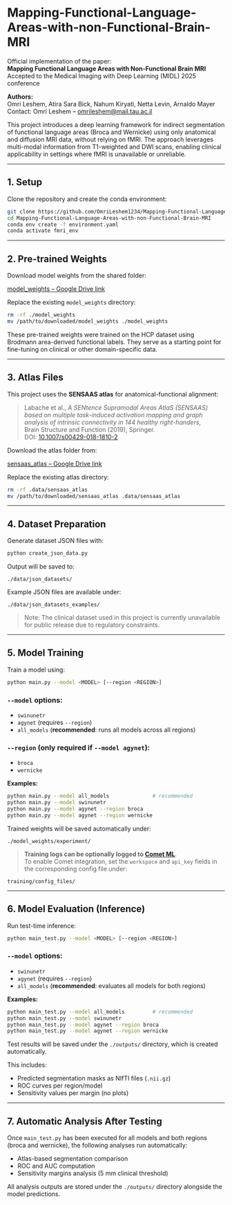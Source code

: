 # Mapping-Functional-Language-Areas-with-non-Functional-Brain-MRI

Official implementation of the paper:  
**Mapping Functional Language Areas with Non-Functional Brain MRI**  
Accepted to the Medical Imaging with Deep Learning (MIDL) 2025 conference

**Authors:**  
Omri Leshem, Atira Sara Bick, Nahum Kiryati, Netta Levin, Arnaldo Mayer  
Contact: Omri Leshem – omrileshem@mail.tau.ac.il

This project introduces a deep learning framework for indirect segmentation of functional language areas (Broca and Wernicke) using only anatomical and diffusion MRI data, without relying on fMRI. The approach leverages multi-modal information from T1-weighted and DWI scans, enabling clinical applicability in settings where fMRI is unavailable or unreliable.

---

## 1. Setup

Clone the repository and create the conda environment:

```bash
git clone https://github.com/OmriLeshem1234/Mapping-Functional-Language-Areas-with-non-Functional-Brain-MRI.git
cd Mapping-Functional-Language-Areas-with-non-Functional-Brain-MRI
conda env create -f environment.yaml
conda activate fmri_env
```

---

## 2. Pre-trained Weights

Download model weights from the shared folder:

[model_weights – Google Drive link](https://drive.google.com/drive/u/4/folders/1NbgwwP-U-6f3rHkWj9JM_VY8gSa5uM97)

Replace the existing `model_weights` directory:

```bash
rm -rf ./model_weights
mv /path/to/downloaded/model_weights ./model_weights
```

These pre-trained weights were trained on the HCP dataset using Brodmann area-derived functional labels. They serve as a starting point for fine-tuning on clinical or other domain-specific data.

---

## 3. Atlas Files

This project uses the **SENSAAS atlas** for anatomical-functional alignment:

> Labache et al., *A SENtence Supramodal Areas AtlaS (SENSAAS) based on multiple task-induced activation mapping and graph analysis of intrinsic connectivity in 144 healthy right-handers*,  
> Brain Structure and Function (2019), Springer.  
> DOI: [10.1007/s00429-018-1810-2](https://doi.org/10.1007/s00429-018-1810-2)

Download the atlas folder from:

[sensaas_atlas – Google Drive link](https://drive.google.com/drive/folders/19r245NQPzGQSXtV6unnKmQanlooyhyfE?usp=drive_link)

Replace the existing atlas directory:

```bash
rm -rf .data/sensaas_atlas
mv /path/to/downloaded/sensaas_atlas .data/sensaas_atlas
```

---

## 4. Dataset Preparation

Generate dataset JSON files with:

```bash
python create_json_data.py
```

Output will be saved to:

```
./data/json_datasets/
```

Example JSON files are available under:

```
./data/json_datasets_examples/
```

> Note: The clinical dataset used in this project is currently unavailable for public release due to regulatory constraints.

---

## 5. Model Training

Train a model using:

```bash
python main.py --model <MODEL> [--region <REGION>]
```

### `--model` options:
- `swinunetr`
- `agynet` (requires `--region`)
- `all_models` (**recommended**: runs all models across all regions)

### `--region` (only required if `--model agynet`):
- `broca`
- `wernicke`

**Examples:**

```bash
python main.py --model all_models              # recommended
python main.py --model swinunetr
python main.py --model agynet --region broca
python main.py --model agynet --region wernicke
```

Trained weights will be saved automatically under:

```
./model_weights/experiment/
```

> **Training logs can be optionally logged to [Comet ML](https://www.comet.com/)**.  
> To enable Comet integration, set the `workspace` and `api_key` fields in the corresponding config file under:

```
training/config_files/
```

---

## 6. Model Evaluation (Inference)

Run test-time inference:

```bash
python main_test.py --model <MODEL> [--region <REGION>]
```

### `--model` options:
- `swinunetr`
- `agynet` (requires `--region`)
- `all_models` (**recommended**: evaluates all models for both regions)

**Examples:**

```bash
python main_test.py --model all_models         # recommended
python main_test.py --model swinunetr
python main_test.py --model agynet --region broca
python main_test.py --model agynet --region wernicke
```

Test results will be saved under the `./outputs/` directory, which is created automatically.

This includes:
- Predicted segmentation masks as NIfTI files (`.nii.gz`)
- ROC curves per region/model
- Sensitivity values per margin (no plots)

---

## 7. Automatic Analysis After Testing

Once `main_test.py` has been executed for all models and both regions (broca and wernicke), the following analyses run automatically:

- Atlas-based segmentation comparison
- ROC and AUC computation
- Sensitivity margins analysis (5 mm clinical threshold)

All analysis outputs are stored under the `./outputs/` directory alongside the model predictions.

